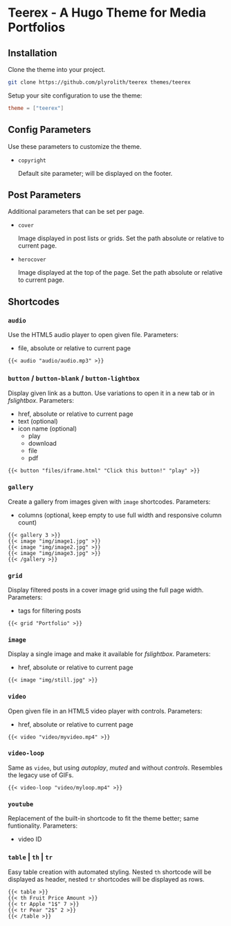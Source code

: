 # Teerex - A Hugo Theme for Media Portfolios
## Installation
Clone the theme into your project.
```bash
git clone https://github.com/plyrolith/teerex themes/teerex
```
Setup your site configuration to use the theme:
```toml
theme = ["teerex"]
```

## Config Parameters
Use these parameters to customize the theme.
- `copyright`

  Default site parameter; will be displayed on the footer.

## Post Parameters
Additional parameters that can be set per page.
- `cover`

  Image displayed in post lists or grids.
  Set the path absolute or relative to current page.
- `herocover`

  Image displayed at the top of the page.
  Set the path absolute or relative to current page.

## Shortcodes
### `audio`
Use the HTML5 audio player to open given file.
Parameters:
- file, absolute or relative to current page

```
{{< audio "audio/audio.mp3" >}}
```

### `button` / `button-blank` / `button-lightbox`
Display given link as a button.
Use variations to open it in a new tab or in *fslightbox*.
Parameters:
- href, absolute or relative to current page
- text (optional)
- icon name (optional)
    - play
    - download
    - file
    - pdf

```
{{< button "files/iframe.html" "Click this button!" "play" >}}
```

### `gallery`
Create a gallery from images given with `image` shortcodes.
Parameters:
- columns (optional, keep empty to use full width and responsive column count)

```
{{< gallery 3 >}}
{{< image "img/image1.jpg" >}}
{{< image "img/image2.jpg" >}}
{{< image "img/image3.jpg" >}}
{{< /gallery >}}
```

### `grid`
Display filtered posts in a cover image grid using the full page width.
Parameters:
- tags for filtering posts

```
{{< grid "Portfolio" >}}
```

### `image`
Display a single image and make it available for *fslightbox*.
Parameters:
- href, absolute or relative to current page

```
{{< image "img/still.jpg" >}}
```

### `video`
Open given file in an HTML5 video player with controls.
Parameters:
- href, absolute or relative to current page

```
{{< video "video/myvideo.mp4" >}}
```

### `video-loop`
Same as `video`, but using *autoplay*, *muted* and without *controls*. Resembles the legacy use of GIFs.

```
{{< video-loop "video/myloop.mp4" >}}
```

### `youtube`
Replacement of the built-in shortcode to fit the theme better; same funtionality.
Parameters:
- video ID

### `table` | `th` | `tr`
Easy table creation with automated styling. Nested `th` shortcode will be displayed as header, nested `tr` shortcodes will be displayed as rows.

```
{{< table >}}
{{< th Fruit Price Amount >}}
{{< tr Apple "1$" 7 >}}
{{< tr Pear "2$" 2 >}}
{{< /table >}}
```
